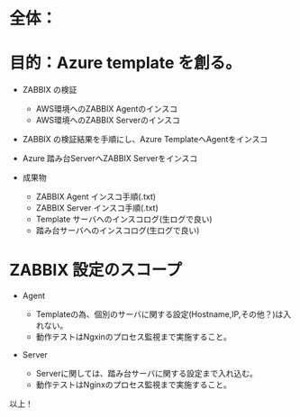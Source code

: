 
# 全体：

# 目的：Azure template を創る。

- ZABBIX の検証  
  - AWS環境へのZABBIX Agentのインスコ
  - AWS環境へのZABBIX Serverのインスコ
- ZABBIX の検証結果を手順にし、Azure TemplateへAgentをインスコ
- Azure 踏み台ServerへZABBIX Serverをインスコ

- 成果物
  - ZABBIX Agent インスコ手順(.txt)
  - ZABBIX Server インスコ手順(.txt)
  - Template サーバへのインスコログ(生ログで良い)
  - 踏み台サーバへのインスコログ(生ログで良い)

# ZABBIX 設定のスコープ
- Agent
  - Templateの為、個別のサーバに関する設定(Hostname,IP,その他？)は入れない。
  - 動作テストはNgxinのプロセス監視まで実施すること。

- Server
  - Serverに関しては、踏み台サーバに関する設定まで入れ込む。
  - 動作テストはNginxのプロセス監視まで実施すること。

以上！
  
